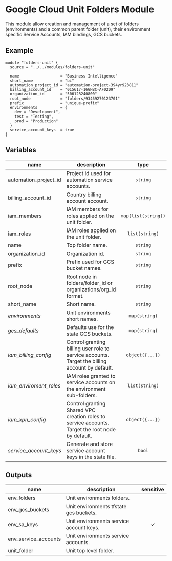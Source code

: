 # Google Cloud Unit Folders Module

This module allow creation and management of a set of folders (environments) and a common parent folder (unit), their environment specific Service Accounts, IAM bindings, GCS buckets.

## Example

```hcl
module "folders-unit" {
  source = "../../modules/folders-unit"

  name                  = "Business Intelligence"
  short_name            = "bi"
  automation_project_id = "automation-project-394yr923811"
  billing_account_id    = "015617-16GHBC-AF02D9"
  organization_id       = "506128240800"
  root_node             = "folders/93469270123701"
  prefix                = "unique-prefix"
  environments          = {
    dev = "Development",
    test = "Testing",
    prod = "Production"
  }
  service_account_keys  = true
}
```

<!-- BEGIN TFDOC -->
## Variables

| name | description | type | required | default |
|---|---|:---: |:---:|:---:|
| automation_project_id | Project id used for automation service accounts. | <code title="">string</code> | ✓ |  |
| billing_account_id | Country billing account account. | <code title="">string</code> | ✓ |  |
| iam_members | IAM members for roles applied on the unit folder. | <code title="map&#40;list&#40;string&#41;&#41;">map(list(string))</code> | ✓ |  |
| iam_roles | IAM roles applied on the unit folder. | <code title="list&#40;string&#41;">list(string)</code> | ✓ |  |
| name | Top folder name. | <code title="">string</code> | ✓ |  |
| organization_id | Organization id. | <code title="">string</code> | ✓ |  |
| prefix | Prefix used for GCS bucket names. | <code title="">string</code> | ✓ |  |
| root_node | Root node in folders/folder_id or organizations/org_id format. | <code title="">string</code> | ✓ |  |
| short_name | Short name. | <code title="">string</code> | ✓ |  |
| *environments* | Unit environments short names. | <code title="map&#40;string&#41;">map(string)</code> |  | <code title="&#123;&#10;dev  &#61; &#34;development&#34;,&#10;test &#61; &#34;Testing&#34;,&#10;prod &#61; &#34;Production&#34;&#10;&#125;">...</code> |
| *gcs_defaults* | Defaults use for the state GCS buckets. | <code title="map&#40;string&#41;">map(string)</code> |  | <code title="&#123;&#10;location      &#61; &#34;EU&#34;&#10;storage_class &#61; &#34;MULTI_REGIONAL&#34;&#10;&#125;">...</code> |
| *iam_billing_config* | Control granting billing user role to service accounts. Target the billing account by default. | <code title="object&#40;&#123;&#10;grant      &#61; bool&#10;target_org &#61; bool&#10;&#125;&#41;">object({...})</code> |  | <code title="&#123;&#10;grant      &#61; true&#10;target_org &#61; false&#10;&#125;">...</code> |
| *iam_enviroment_roles* | IAM roles granted to service accounts on the environment sub-folders. | <code title="list&#40;string&#41;">list(string)</code> |  | <code title="&#91;&#10;&#34;roles&#47;compute.networkAdmin&#34;,&#10;&#34;roles&#47;owner&#34;,&#10;&#34;roles&#47;resourcemanager.folderAdmin&#34;,&#10;&#34;roles&#47;resourcemanager.projectCreator&#34;,&#10;&#93;">...</code> |
| *iam_xpn_config* | Control granting Shared VPC creation roles to service accounts. Target the root node by default. | <code title="object&#40;&#123;&#10;grant      &#61; bool&#10;target_org &#61; bool&#10;&#125;&#41;">object({...})</code> |  | <code title="&#123;&#10;grant      &#61; true&#10;target_org &#61; false&#10;&#125;">...</code> |
| *service_account_keys* | Generate and store service account keys in the state file. | <code title="">bool</code> |  | <code title="">false</code> |

## Outputs

| name | description | sensitive |
|---|---|:---:|
| env_folders | Unit environments folders. |  |
| env_gcs_buckets | Unit environments tfstate gcs buckets. |  |
| env_sa_keys | Unit environments service account keys. | ✓ |
| env_service_accounts | Unit environments service accounts. |  |
| unit_folder | Unit top level folder. |  |
<!-- END TFDOC -->
